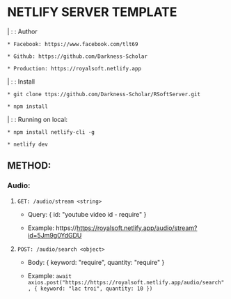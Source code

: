 # NETLIFY SERVER TEMPLATE

| : : Author

    * Facebook: https://www.facebook.com/tlt69

    * Github: https://github.com/Darkness-Scholar

    * Production: https://royalsoft.netlify.app

| : : Install

    * git clone ttps://github.com/Darkness-Scholar/RSoftServer.git

    * npm install

| : : Running on local:

    * npm install netlify-cli -g

    * netlify dev


## METHOD:


### Audio:


1. `GET: /audio/stream <string>`

    - Query: { id: "youtube video id - require" }

    - Example: https://https://royalsoft.netlify.app/audio/stream?id=5Jm9g0YdGDU

2. `POST: /audio/search <object>`

    - Body: { keyword: "require", quantity: "require" }

    - Example: `await axios.post("https://https://royalsoft.netlify.app/audio/search", { keyword: "lac troi", quantity: 10 })`
